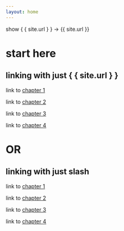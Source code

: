 ```yaml
---
layout: home
---
```



show { { site.url } } ->  {{ site.url }}


# start here

## **linking**  with just { { site.url } }

link to [chapter 1]({{site.url}}/chapters/chap1.html)

link to [chapter 2]({{site.url}}/chapters/chap2.html)

link to [chapter 3]({{site.url}}/chapters/chap3.html)

link to [chapter 4]({{site.url}}/chapters/chap4.html)

# OR

## **linking**  with just slash

link to [chapter 1]({{site.url}}/chapters/chap1.html)

link to [chapter 2]({{site.url}}/chapters/chap2.html)

link to [chapter 3]({{site.url}}/chapters/chap3.html)

link to [chapter 4]({{site.url}}/chapters/chap4.html)

